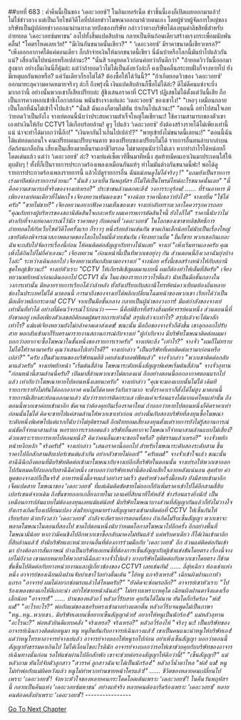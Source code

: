 ##บทที่ 683 : ค่ำคืนนี้เป็นของ ‘เดอะวอยซ์’!
ในอินเทอร์เน็ต
ข่าวชิ้นนี้เองก็เปิดเผยออกมาแล้ว!
ไม่ใช่ข่าวลวง แต่เป็นเว็บไซต์วิดีโอที่ปล่อยข่าวโฆษณาออกมาด้วยตนเอง โดยผู้ช่วยผู้จัดการใหญ่ของบริษัทเป็นผู้ปล่อยข่าวออกมาผ่านทางเวยป๋อของบริษัท กล่าวว่าทางบริษัทได้ลงทุนค่าลิขสิทธิ์สำหรับถ่ายทอด ‘เดอะวอยซ์มหาชน’ ลงไปทั้งสิ้นแปดสิบล้าน กลายเป็นหินก้อนเดียวสร้างแรงกระเพื่อมนับพันคลื่น!
"โคตรโหดเลยเว้ย!"
"มีเงินกันขนาดนั้นเชียว?"
" ‘เดอะวอยซ์’ มีราคาขนาดนี้เชียวเหรอ?"
"เพิ่งออกอากาศได้แค่ตอนเดียว ก็กล้าจ่ายเงินให้มากขนาดนี้เชียว นี่ฉันบ้าหรือโลกนี้มันบ้าไปแล้วกันแน่? เสี่ยงกันไปหน่อยหรือเปล่านะ?"
"นั่นสิ รอดูยอดวิวก่อนค่อยว่ากันดีกว่า"
"ถ้ายอดวิววันนี้ออกมาสูงมาก อย่างงั้นเงินนี่ก็คุ้มล่ะ แต่ว่าถ้ายอดวิวไม่ได้เป็นดังหวังล่ะก็ คงเป็นคลื่นกระทบฝั่งก็จางหายไป ยังมีเหตุผลกันพอหรือ? แค่วันเดียวก็รอไม่ได้? ต้องซื้อให้ได้วันนี้?"
"ถ้าเกิดยอดวิวของ ‘เดอะวอยซ์’ ออกมาทะลุความคาดหมายจริงๆ ล่ะก็ ถึงพรุ่งนี้ เงินแปดสิบล้านก็ซื้อไม่ได้ล่ะ? ดีไม่ดีคนแข่งจะยิ่งมากกว่านี้ อย่างนั้นพวกเขาก็เสียเปรียบล่ะ สู้ชิงเสนอราคาที่ CCTV1 ปฏิเสธไม่ได้ตั้งแต่วันนี้เสีย ถือเป็นการควงหอกเข้าชิงโอกาสก่อน พนันข้างจางเย่และ ‘เดอะวอยซ์’ ของเขาไง!"
"เหอๆ เหมือนกลายเป็นโลกที่ฉันไม่เข้าใจไปแล้ว"
"นั่นสิ ฉันเองก็ตามไม่ทัน บ้าเกินไปแล้วนะ!"
"ตอนนี้ อย่าไปสนใจเลยว่ายอดวิวเป็นยังไง จางเย่ตอนนี้นับว่าประสบความสำเร็จใหญ่โตเชียวนะ! ใช้ความสามารถของตัวเขาเองทำเงินให้กับ CCTV1 ได้เกือบร้อยล้าน! ดูๆ ไปแล้ว ‘เดอะวอยซ์’ ยังต้องสร้างรายได้ไม่เพียงเท่านี้แน่ น่าจะทำได้มากกว่านี้อีก!"
"เงินหากันไวเกินไปเปล่า!?"
"พายุเข้ายังไม่ขนาดนี้เลยนะ!"
"ตอนนี้ฉันได้แต่ทอดถอนใจ คนเปรียบคนเปรียบจนตาย ของเปรียบของเปรียบไม่ได้ รายการอื่นทนลำบากลำบนกัดก้อนเกลือกิน เสี่ยงเป็นเสี่ยงตายดิ้นรนเอาชีวิตรอด ไม่ขาดทุนนับว่าไม่เลว หากทำกำไรได้หน่อยก็โดดเด่นแล้ว แต่ว่า ‘เดอะวอยซ์’ ล่ะ? จางเย่แค่เซ็ตเวทีขึ้นมาทีหนึ่ง สุดท้ายมีคนเอาเงินมาประเคนใส่ให้ตุบตับๆ ! ทั้งที่ก็เป็นรายการประกวดร้องเพลงเหมือนกันแท้ๆ ทำไมมันต่างกันขนาดนี้ฟะ! พอได้ดูรายการประกวดร้องเพลงรายการนี้ แล้วไปดูรายการอื่น ฉันแม่*ทนดูไม่ได้จริงๆ !"
"แถมยังเป็นรายการเร่งมาปิดช่องรายการด้วยนะ"
"นั่นสิ เวลาเย็นวันพฤหัสฯ ก็ไม่ได้เป็นไพรม์ไทม์อะไรขนาดนั้นเลย"
"นี่คือความสามารถที่จริงของจางเย่เหรอ?"
ประชาชนล้วนตกตะลึง!
วงการระอุร้อน!
……
ที่ร้านอาหาร
มีเพียงจางเย่คนเดียวที่ไม่ตกใจ
เจียงหยวนหันมองเขา "จางน้อย ราคานี้เธอว่ายังไง?"
จางเย่ยิ้ม "ใช้ได้ครับ"
"ขายไม่ขาย?" เจียงหยวนอยากฟังความเห็นของเขา
จางเย่กลับทราบเวลาใดควรรุกควรถอย "คุณกับทางผู้บริหารของสถานีตัดสินใจเถอะครับ ผมเคารพการตัดสินใจนี้ ยังไงก็ได้" ราคานี้นับว่าไม่ต่างกับที่จางเย่คาดการณ์ไว้นัก ราคาพอๆ กับตอนที่ ‘เดอะวอยซ์’ ในโลกของเขาขายลิขสิทธิ์การถ่ายทอดให้กับเว็บไซต์วิดีโอครั้งแรก ก็ราวๆ หนึ่งร้อยล้านเช่นกัน ขาดเกินเล็กน้อยไม่นับเป็นเรื่องใหญ่ เขายังต้องพิจารณาสภาพตลาดของโลกใบใหม่นี้ด้วยเช่นกัน
เจียงหยวนยิ้ม "งั้นก็ขาย พวกเธอกินเถอะ ฉันจะกลับไปจัดการเรื่องนี้ก่อน ให้คนติดต่อสัญญากับทางโน้นเลย"
จางเย่ "เพิ่งเริ่มทานเองครับ คุณเพิ่งได้กินไปไม่กี่คำเองนะ"
เจียงหยวน "ก่อนหน้านี้เป็นทีพวกเธอยุ่งๆ กัน ส่วนตอนนี้ถึงเวลาฉันยุ่งบ้างไงล่ะ" ระหว่างเดินออกไป เจียงหยวนหันกลับมามองจางเย่ "จางน้อย ครั้งนี้เธอสร้างหน้าให้กับสถานีชุดใหญ่เชียวนะ!"
จางเย่หัวเราะ "CCTV ให้เกียรติเชิญผมมาแบบนี้ ผมก็ต้องทำให้เต็มที่สิครับ"
เจียงหยวนพยักหน้าก่อนเดินออกไป
CCTV1 นั้น ในแง่ของรายการวาไรตี้แล้ว นับเป็นมือชั้นกลางในวงการเท่านั้น มีหลายรายการเรียกได้ว่าล้าหลัง ทั้งยังเปรียบกับสถานีโทรทัศน์ดาวเทียมท้องถิ่นหลายช่องในประเทศไม่ได้ มาตอนนี้ การมาถึงของจางเย่ได้พลิกเปลี่ยนโฉมหน้าของพวกเขา เรียกได้ว่าเป็นมือเดียวพลิกกระดาน! CCTV จากเป็นมือชั้นกลาง กลายเป็นผู้นำของวงการ! มีแต่กำลังของจางเย่เท่านั้นที่ทำได้ อย่างที่มีคนวิจารณ์ไว้ก่อนว่า —— นี่คือพิธีกรที่สร้างสิ่งมหัศจรรย์คนหนึ่ง ส่วนตอนนี้ที่ยังขาดอยู่ เหลือเพียงตัวเลขสถิติยอดผู้ชมรายการเท่านั้น!
สรุปแล้วจะเท่าไร?
สรุปแล้วจะได้มาสักเท่าไร?
แม้แต่เจียงหยวนยังไม่กล้าคาดเดาส่งเดช!
ขณะนั้น มือถือของจางจั่วก็ดังขึ้น เขาลุกออกไปรับสาย พอกลับเข้ามาก็รีบตรงมารายงานสถานการณ์กับจางเย่ "ผู้กำกับจาง มีบริษัทโฆษณาติดต่อผมมา บอกว่าอยากจะซื้อโฆษณาในชั้นหนึ่งของรายการเราครับ"
จางเย่ตะลึง "เท่าไร?"
จางจั่ว "ผมก็ไม่ทราบ ไม่ได้ให้ราคามาครับ คุณว่าเสนอไปเท่าไรดี?"
จางเย่กล่าว "เป็นบริษัทที่เคยติดต่อเรามาก่อนหรือเปล่า?"
"ครับ เป็นตัวแทนของบริษัทนมฮิฮิ เคยส่งเข้าออฟฟิศแล้ว" จางจั่วกล่าว "พวกเขาติดต่อกลับมาแล้วครับ"
จางเย่พยักหน้า "เริ่มต้นสี่ล้าน โฆษณาระดับหนึ่งสัญญาพิเศษเริ่มต้นสี่ล้าน"
จางจั่วอุทาน "ก่อนหน้านี้สามล้านนี่ครับ? เปิดมาสี่ล้านพวกเขาไม่ตกลงแน่ อีกอย่างตอนนี้ออกอากาศตอนแรกไปแล้ว เท่ากับว่าโฆษณาหายไปตอนหนึ่งเลยนะครับ"
จางเย่กล่าว "คุณจะมองแบบนั้นไม่ได้ เดิมทีรายการเรายังไม่ทันได้ออกอากาศ คนไม่ได้คาดหวังกับเรามาก จะตั้งราคาเราก็ตั้งได้ไม่สูง มาตอนนี้รายการมีเสียงสะท้อนออกมาแล้ว นับว่ารายการติดกระแส เพียงแค่จะร้อนแรงได้มากแค่ไหนเท่านั้น ถึงตอนนี้พวกเขาค่อยเข้ามาอีก ชัดเจนว่าต้องคุยกันเรื่องราคาใหม่ ถ้าบอกว่าหายไปตอนหนึ่งก็คิดราคาเท่าก่อนนั้นไม่ได้ คิดจะขายไปแค่สามล้านให้พวกเขาเท่าก่อน อย่างนั้นกับสองบริษัทที่ลงทุนซื้อโฆษณาระดับหนึ่งพิเศษไปแต่แรกก็นับว่าไม่ยุติธรรมสิ อีกฝ่ายยอมเสี่ยงลงทุนตั้งแต่รายการยังไม่รู้สถานการณ์แน่ชัดก็จ่ายมาสามล้าน พอรายการเราฮอตแล้ว บริษัทอื่นอยากจะโฆษณาก็จ่ายมาสามล้านแบบไม่เสี่ยง? ด้วยเพราะรายการหายไปตอนหนึ่ง? คิดว่าคนอื่นเขาจะชอบใจหรือ? ยุติธรรมแล้วเหรอ?"
จางจั่วพยักหน้าหงึกหงัก "จริงครับ!"
จางเย่กล่าว "เสนอราคานี้ออกไป สำหรับโฆษณาระดับสองระดับสาม ขึ้นราคาไปอีกสักสามสิบเปอร์เซนต์แล้วกัน อย่ากลัวขายไม่ออก!"
"ครับผม!" จางจั่วเข้าใจแล้ว
ขณะนั้น ฮาฉีฉีนึกถึงตอนที่มีบริษัทติดต่อเข้ามาโฆษณากับจางเย่อีกสี่บริษัทในตอนนั้น จางเย่รอให้พวกเขาออกไปกันหมดก็ยังบอกกับฮาฉีฉีคำหนึ่ง เขาบอกว่าบริษัทเหล่านี้ต้องนึกเสียใจภายหลังแน่นอน สุดท้าย คำพูดของจางเย่ก็เป็นจริง!
อาหารหนึ่งมื้อจบแล้วอย่างรวดเร็ว
สุดท้ายช่วงครึ่งมื้อหลัง ยังมีสายเข้ามาอีกเจ็ดแปดสาย โฆษณาของ ‘เดอะวอยซ์’ ที่แต่เดิมติดขัดขายไม่ออกก็ยังเพิ่มราคาเข้าไปได้อีกสามสี่สิบเปอร์เซนต์จากเดิม ถึงขั้นขายออกเกลี้ยงภายในเวลาแค่ยี่สิบนาทีให้หลัง!
ช่างร้อนแรงยิ่งนัก!
เป็นเหมือนการปล้นแบบไม่ต้องลงทุนเลยแม้แต่น้อย!
มีบริษัทโฆษณาบางส่วนที่สัญญากันแล้วก็ยังไม่วางใจ ยังเกรงเกิดเรื่องเปลี่ยนแปลง ส่งฝ่ายกฎหมายร่างสัญญาตรงเข้ามาติดต่อที่ CCTV ให้เซ็นกันให้เรียบร้อย ด้วยกังวลว่า ‘เดอะวอยซ์’ กำลังจะอัดรายการตอนที่สอง ถ้าเกิดไม่รีบเซ็นสัญญา พวกเขาจะพลาดโฆษณาในตอนที่สองไป ขาดไปตอนหนึ่งนับว่าหมดโอกาสโฆษณาไปอีกครั้ง อีกอย่างพื้นที่โฆษณามีน้อย หากว่ามีคนชิงไปอีกพวกเขาซื้อกลับมาคงไม่ทันแล้ว!
แค่พริบตาเดียว ก็ได้เงินเข้ามาอีกยี่สิบล้านแล้ว!
ยังมีบริษัทและหน่วยงานอื่นที่ต้องการร่วมมือกับ ‘เดอะวอยซ์’ อีก ล้วนแต่ติดต่อกันเข้ามา บ้างต้องการสัมภาษณ์ บ้างเป็นบริษัทเอเยนซี่ที่ต้องการเซ็นสัญญากับผู้เข้าแข่งขันโดยตรง เรื่องนี้จางเย่ไม่กังวล เขามอบหมายให้พวกฮาฉีฉีและจางจั่วไปแล้ว บางบริษัทไม่ติดต่อกับพวกเขาโดยตรง ก็ข้ามขั้นขึ้นไปติดต่อกับทางหน่วยงานและผู้เกี่ยวข้องของ CCTV1 เลยเช่นกัน!
……
ลี่สุ่ยเฉียว
ห้องเช่าแห่งหนึ่ง
อาจารย์ของเฉียนผิงฝานจับบ่าเขาไว้อย่างตื่นเต้น "ไอ้หนู แกจริงเหรอ!"
เฉียนผิงฝานเกาหัวแกรก "อาจารย์ ผมไม่อยากซ่อมรถแล้วได้ไหมครับ?"
"ยังคิดจะซ่อมรถอีก?" อาจารย์เขาหัวเราะ "ไปร้องเพลงของแกให้ดีเถอะน่า อย่าให้ขายหน้าฉันล่ะ!"
ไม่ทราบเพราะเหตุใด เฉียนผิงฝานตาจึงแดงเรื่อเล็กน้อย "อาจารย์!"
……
บ้านของหลัวอวี่
หลัวอวี่รับสาย คุยกันได้ไม่นาน ทันใดก็กรีดร้อง "พ่อ! แม่!"
"อะไรอะไร?" พ่อกับแม่ของเธอรีบตรงเข้ามาอย่างแตกตื่น
หลัวอวี่รีบจนพูดไม่เป็นภาษา "หนู..หนู..พวกเขา.. มีบริษัทเอเยนซี่อยากเซ็นสัญญาด้วย! อยากให้หนูเป็นนักร้อง!"
แม่หลัวอุทาน "อะไรนะ?"
พ่อหลัวยินดีแทบคลั่ง "จริงเหรอ? จริงเหรอ?"
หลัวอวี่ร้องไห้ "จริงๆ นะ! เป็นบริษัทของอาจารย์เฉินกวงติดต่อหนูมา หนู หนูยืนยันกับอาจารย์เฉินกวงแล้ว! เขาเป็นคนแนะนำหนูให้บริษัทเอง! แต่ว่าหนูโทรหาอาจารย์จางเย่แล้ว อาจารย์จางบอกให้หนูรอไปก่อน อย่าเพิ่งเซ็นสัญญา บอกว่าตอนนี้สัญญายังธรรมดาเกินไป ไม่ได้เงื่อนไขอะไรดีนัก อาจารย์จางบอกว่ารอให้เขาช่วยคุยกับบริษัทของอาจารย์เฉินทางนั้นก่อน รอให้แข่งผ่านไปอีกสักพัก เขาจะช่วยต่อรองสัญญาให้ดีกว่านี้!"
"เซ็นสัญญา?" แม่หลัวถาม หันไปจับตัวลูกสาว "สวรรค์ ลูกสาวฉันจะได้เป็นนักร้อง!"
หลัวอวี่น้ำตาไหล "พ่อ! แม่! หนูไม่ทำพ่อกับแม่ผิดหวังแล้ว หนูไม่ทำพวกท่านขายหน้าใครแล้ว!"
……
ชีวิตของหลายคนเปลี่ยนไปเพราะ ‘เดอะวอยซ์’!
จังหวะหัวใจของหลายคนกระโดดโลดเต้นเพราะ ‘เดอะวอยซ์’!
ในคืนวันพฤหัสฯ นี้ กลายเป็นคืนแห่ง ‘เดอะวอยซ์มหาชน’ อย่างแท้จริง หลายคนต้องกรีดร้องเพราะ ‘เดอะวอยซ์’ หลายคนต้องคลั่งบ้าเพราะ ‘เดอะวอยซ์่’!
*-*-*-*-*-*-*-*-*-*-*-*-*-*-*-*-*


[Go To Next Chapter]( ./84.md)